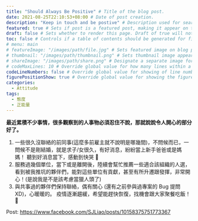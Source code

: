 ```yaml
---
title: "Should Always Be Positive" # Title of the blog post.
date: 2021-08-25T22:10:53+08:00 # Date of post creation.
description: "Keep in touch and be postive" # Description used for search engine.
featured: true # Sets if post is a featured post, making it appear on the sidebar. A featured post won't be listed on the sidebar if it's the current page
draft: false # Sets whether to render this page. Draft of true will not be rendered.
toc: false # Controls if a table of contents should be generated for first-level links automatically.
# menu: main
# featureImage: "/images/path/file.jpg" # Sets featured image on blog post.
# thumbnail: "/images/path/thumbnail.png" # Sets thumbnail image appearing inside card on homepage.
# shareImage: "/images/path/share.png" # Designate a separate image for social media sharing.
# codeMaxLines: 10 # Override global value for how many lines within a code block before auto-collapsing.
codeLineNumbers: false # Override global value for showing of line numbers within code block.
figurePositionShow: true # Override global value for showing the figure label.
categories:
  - Attitude
tags:
  - 態度
  - 正能量
---
```


**最近累積不少事情，很多觀察到的人事物必須忍住不說，那就說說令人開心的部分好了。**

<!--more-->

1. 一些很久沒聯絡的前同事(這麼多前雇主就不說明是哪幾間)，不問候而已，一問候不是剛結婚，就是求子/女很久，有好消息，紛紛當上新手爸爸或是媽媽！ 聽到好消息當下，感動到快哭 🥰
2. 服務過幾個單位，當下或是離開後，陸續會幫忙推薦一些適合該組織的人選，看到被我推坑的夥伴們，能對這些單位有貢獻，甚至有所升遷跟發揮，非常開心！(是說我是不是該考慮當獵人頭了)
3. 與共事過的夥伴們保持聯絡，偶有關心 (還有之前參與過專案的 Bug 提問 XD)，心暖暖的。
疫情逐漸趨緩，希望能趕快恢復，找機會跟大家聚餐吃飯！ 🙂


Post: https://www.facebook.com/SJLiao/posts/10158375751773367
